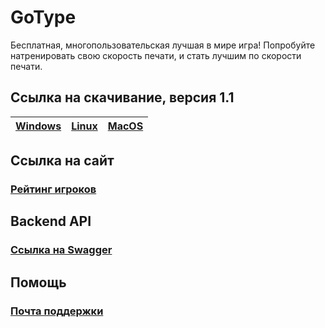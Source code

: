 # GoType

Бесплатная, многопользовательская лучшая в мире игра! Попробуйте натренировать свою скорость печати, и стать лучшим
по скорости печати.

## Ссылка на скачивание, версия 1.1

|[Windows](https://github.com/Gadzet005/GoType/releases/download/gotype-1.1/GoType-win-x64.exe) | [Linux](https://github.com/Gadzet005/GoType/releases/download/gotype-1.1/GoType-linux.AppImage) | [MacOS](https://github.com/Gadzet005/GoType/releases/download/gotype-1.1/GoType-mac.dmg) |
|-------------------------|------------------------|------------------------| 

## Ссылка на сайт

### [Рейтинг игроков](http://158.160.145.165:5173/rating)

## Backend API

### [Ссылка на Swagger](http://158.160.179.2:8080/swagger/index.html)

## Помощь 

### [Почта поддержки](gotypesup@gmail.com)
